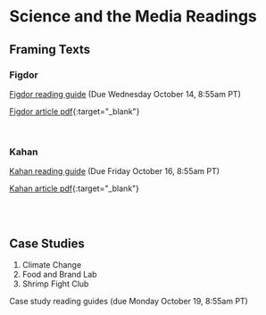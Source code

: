 # Science and the Media Readings


## Framing Texts

### Figdor


[Figdor reading guide](figdor) (Due Wednesday October 14, 8:55am PT)

[Figdor article pdf](https://drive.google.com/file/d/1HeVt66YVg_lz3ZbBETEUYBvFlm_-VuI1/view?usp=sharing){:target="_blank"}

<br>

### Kahan

[Kahan reading guide](kahan) (Due Friday October 16, 8:55am PT)

[Kahan article pdf](https://drive.google.com/file/d/1-7P587RK4vVWd0OIr7tV-1g5sikIr17V/view?usp=sharing){:target="_blank"}


<br>
<br>

## Case Studies

1. Climate Change
2. Food and Brand Lab
3. Shrimp Fight Club

Case study reading guides (due Monday October 19, 8:55am PT)